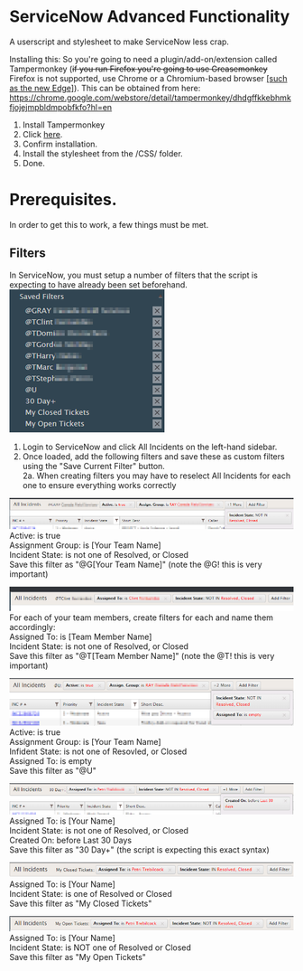 # ServiceNow Advanced Functionality
A userscript and stylesheet to make ServiceNow less crap.

Installing this:
So you're going to need a plugin/add-on/extension called Tampermonkey (~~if you run Firefox you're going to use Greasemonkey~~ Firefox is not supported, use Chrome or a Chromium-based browser [\[such as the new Edge\]](http://microsoft.com/edge)). This can be obtained from here: https://chrome.google.com/webstore/detail/tampermonkey/dhdgffkkebhmkfjojejmpbldmpobfkfo?hl=en

1. Install Tampermonkey
2. Click [here](https://github.com/petri152/ServiceNow-Advanced-Functionality/raw/master/ServiceNow%20Advanced%20Functionality%20-%20Main%20Functions.user.js "here").
3. Confirm installation.
4. Install the stylesheet from the /CSS/ folder.
5. Done.

# Prerequisites.

In order to get this to work, a few things must be met.

## Filters

In ServiceNow, you must setup a number of filters that the script is expecting to have already been set beforehand.
![Filters](https://github.com/petri152/ServiceNow-Advanced-Functionality/raw/master/screenshots/filters2%20(3).png "Filters")

1. Login to ServiceNow and click All Incidents on the left-hand sidebar.
2. Once loaded, add the following filters and save these as custom filters using the "Save Current Filter" button.  
2a. When creating filters you may have to reselect All Incidents for each one to ensure everything works correctly

![filter1](https://github.com/petri152/ServiceNow-Advanced-Functionality/raw/master/screenshots/filters1%20(2).png "Filter1")  
Active: is true  
Assignment Group: is \[Your Team Name\]  
Incident State: is not one of Resolved, or Closed  
Save this filter as "@G\[Your Team Name\]" (note the @G! this is very important)

![filter2](https://github.com/petri152/ServiceNow-Advanced-Functionality/raw/master/screenshots/filters2%20(2).png "Filter2")  
For each of your team members, create filters for each and name them accordingly:  
Assigned To: is \[Team Member Name\]  
Incident State: is not one of Resolved, or Closed  
Save this filter as "@T\[Team Member Name\]" (note the @T! this is very important)

![filter3](https://github.com/petri152/ServiceNow-Advanced-Functionality/raw/master/screenshots/filters3.png "Filter3")  
Active: is true  
Assignment Group: is \[Your Team Name\]  
Infident State: is not one of Resovled, or Closed  
Assigned To: is empty  
Save this filter as "@U"

![filter4](https://github.com/petri152/ServiceNow-Advanced-Functionality/raw/master/screenshots/filters4.png "Filter4")  
Assigned To: is \[Your Name\]  
Incident State: is not one of Resolved, or Closed  
Created On: before Last 30 Days  
Save this filter as "30 Day+" (the script is expecting this exact syntax)

![filter5](https://github.com/petri152/ServiceNow-Advanced-Functionality/raw/master/screenshots/filters5.png "Filter5")  
Assigned To: is \[Your Name\]  
Incident State: is one of Resolved or Closed  
Save this filter as "My Closed Tickets"

![filter6](https://github.com/petri152/ServiceNow-Advanced-Functionality/raw/master/screenshots/filters6.png "Filter6")  
Assigned To: is \[Your Name\]  
Incident State: is NOT one of Resolved or Closed  
Save this filter as "My Open Tickets"
